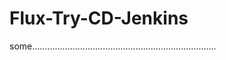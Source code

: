 # Flux-Try-CD-Jenkins
some.........................................................................
